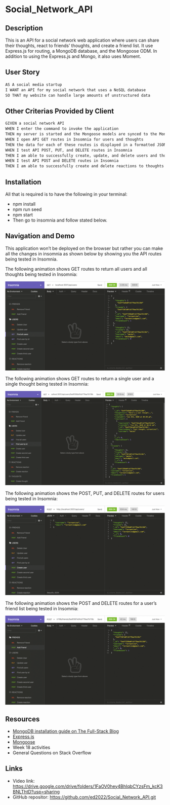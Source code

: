 # Social_Network_API

## Description 

This is an API for a social network web application where users can share their thoughts, react to friends’ thoughts, and create a friend list. It use Express.js for routing, a MongoDB database, and the Mongoose ODM. In addition to using the Express.js and Mongo, it also uses Moment.  

## User Story

```md
AS A social media startup
I WANT an API for my social network that uses a NoSQL database
SO THAT my website can handle large amounts of unstructured data
```

## Other Criterias Provided by Client 

```md
GIVEN a social network API
WHEN I enter the command to invoke the application
THEN my server is started and the Mongoose models are synced to the MongoDB database
WHEN I open API GET routes in Insomnia for users and thoughts
THEN the data for each of these routes is displayed in a formatted JSON
WHEN I test API POST, PUT, and DELETE routes in Insomnia
THEN I am able to successfully create, update, and delete users and thoughts in my database
WHEN I test API POST and DELETE routes in Insomnia
THEN I am able to successfully create and delete reactions to thoughts and add and remove friends to a user’s friend list
```

## Installation 

All that is required is to have the following in your terminal: 
- npm install
- npm run seed 
- npm start
- Then go to insomnia and follow stated below. 

## Navigation and Demo

This application won’t be deployed on the browser but rather you can make all the changes in insomnia as shown below by showing you the API routes being tested in Insomnia.

The following animation shows GET routes to return all users and all thoughts being tested in Insomnia:

![Demo of GET routes to return all users and all thoughts being tested in Insomnia.](./Assets/18-nosql-homework-demo-01.gif)

The following animation shows GET routes to return a single user and a single thought being tested in Insomnia:

![Demo that shows GET routes to return a single user and a single thought being tested in Insomnia.](./Assets/18-nosql-homework-demo-02.gif)

The following animation shows the POST, PUT, and DELETE routes for users being tested in Insomnia:

![Demo that shows the POST, PUT, and DELETE routes for users being tested in Insomnia.](./Assets/18-nosql-homework-demo-03.gif)

The following animation shows the POST and DELETE routes for a user’s friend list being tested in Insomnia:

![Demo that shows the POST and DELETE routes for a user’s friend list being tested in Insomnia.](./Assets/18-nosql-homework-demo-04.gif)

## Resources 
- [MongoDB installation guide on The Full-Stack Blog](https://coding-boot-camp.github.io/full-stack/mongodb/how-to-install-mongodb)
- [Express.js](https://www.npmjs.com/package/express)
- [Mongoose](https://www.npmjs.com/package/mongoose)
- Week 18 activities 
- General Questions on Stack Overflow

## Links 
- Video link:  https://drive.google.com/drive/folders/1FaOV0hey4BhIqbCYzsFm_kcK3BNLThtD?usp=sharing
- GitHub repositor: https://github.com/ed2022/Social_Network_API.git


